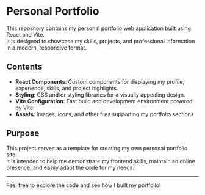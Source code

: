 # Personal Portfolio

This repository contains my personal portfolio web application built using React and Vite.  
It is designed to showcase my skills, projects, and professional information in a modern, responsive format.

## Contents

- **React Components**: Custom components for displaying my profile, experience, skills, and project highlights.
- **Styling**: CSS and/or styling libraries for a visually appealing design.
- **Vite Configuration**: Fast build and development environment powered by Vite.
- **Assets**: Images, icons, and other files supporting my portfolio sections.

## Purpose

This project serves as a template for creating my own personal portfolio site.  
It is intended to help me demonstrate my frontend skills, maintain an online presence, and easily adapt the code for my needs.

---

Feel free to explore the code and see how I built my portfolio!